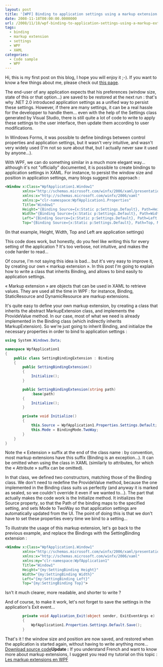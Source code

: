 ```yaml
---
layout: post
title: '[WPF] Binding to application settings using a markup extension'
date: 2008-11-18T00:00:00.0000000
url: /2008/11/18/wpf-binding-to-application-settings-using-a-markup-extension/
tags:
  - binding
  - markup extension
  - settings
  - WPF
  - XAML
categories:
  - Code sample
  - WPF
---
```



Hi, this is my first post on this blog, I hope you will enjoy it ;-). If you want to know a few things about me, please check out [this page](http://www.thomaslevesque.com/about/).

The end-user of any application expects that his preferences (window size, state of this or that option...) are saved to be restored at the next run : that's why .NET 2.0 introduced application settings as a unified way to persist these settings. However, if there are many settings, it can be a real hassle for the developper to handle them... even with the help of the Settings class generated by Visual Studio, there is still quite a lot of code to write to apply these settings to the user interface, then update them according to user modifications.

In Windows Forms, it was possible to define bindings between control properties and application settings, but it wasn't very intuitive, and wasn't very widely used (I'm not so sure about that, but I actually never saw it used by anyone...).

With WPF, we can do something similar in a much more elegant way... although it's not "officially" documented, it is possible to create bindings to application settings in XAML. For instance, to persist the window size and position in application settings, many blogs suggest this approach :

```xml
<Window x:Class="WpfApplication1.Window1"
        xmlns="http://schemas.microsoft.com/winfx/2006/xaml/presentation"
        xmlns:x="http://schemas.microsoft.com/winfx/2006/xaml"
        xmlns:p="clr-namespace:WpfApplication1.Properties"
        Title="Window1"
        Height="{Binding Source={x:Static p:Settings.Default}, Path=Height, Mode=TwoWay}"
        Width="{Binding Source={x:Static p:Settings.Default}, Path=Width, Mode=TwoWay}"
        Left="{Binding Source={x:Static p:Settings.Default}, Path=Left, Mode=TwoWay}"
        Top="{Binding Source={x:Static p:Settings.Default}, Path=Top, Mode=TwoWay}">
```

(In that example, Height, Width, Top and Left are application settings)

This code does work, but honestly, do you feel like writing this for every setting of the application ? It's too verbose, not intuitive, and makes the code harder to read...

Of course, I'm not saying this idea is bad… but it's very easy to improve it, by creating our own « markup extension ». In this post I'm going to explain how to write a class that inherits Binding, and allows to bind easily to application settings.

« Markup extension » are objects that can be used in XAML to retrieve values. They are used all the time in WPF : for instance, Binding, StaticResource and DynamicResource are markup extensions.

It's quite easy to define your own markup extension, by creating a class that inherits the abstract MarkupExtension class, and implements the ProvideValue method. In our case, most of what we need is already implemented in the Binding class (which indirectly inherits MarkupExtension). So we're just going to inherit Binding, and initialize the necessary properties in order to bind to application settings :

```csharp
using System.Windows.Data;

namespace WpfApplication1
{
    public class SettingBindingExtension : Binding
    {
        public SettingBindingExtension()
        {
            Initialize();
        }

        public SettingBindingExtension(string path)
            :base(path)
        {
            Initialize();
        }

        private void Initialize()
        {
            this.Source = WpfApplication1.Properties.Settings.Default;
            this.Mode = BindingMode.TwoWay;
        }
    }
}
```

Note the « Extension » suffix at the end of the class name : by convention, most markup extensions have this suffix (Binding is an exception…). It can be omitted when using the class in XAML (similarly to attributes, for which the « Attribute » suffix can be omitted).

In that class, we defined two constructors, matching those of the Binding class. We don't need to redefine the ProvideValue method, because the one implemented in the Binding class suits us perfectly (and anyway it is marked as sealed, so we couldn't override it even if we wanted to...). The part that actually makes the code work is the Initialize method. It initializes the Source property, so that the Path of the binding maps to the specified setting, and sets Mode to TwoWay so that application settings are automatically updated from the UI. The point of doing this is that we don't have to set these properties every time we bind to a setting...

To illustrate the usage of this markup extension, let's go back to the previous example, and replace the Bindings with the SettingBinding extension :

```xml
<Window x:Class="WpfApplication1.Window1"
        xmlns="http://schemas.microsoft.com/winfx/2006/xaml/presentation"
        xmlns:x="http://schemas.microsoft.com/winfx/2006/xaml"
        xmlns:my="clr-namespace:WpfApplication1"
        Title="Window1"
        Height="{my:SettingBinding Height}"
        Width="{my:SettingBinding Width}"
        Left="{my:SettingBinding Left}"
        Top="{my:SettingBinding Top}">
```

Isn't it much clearer, more readable, and shorter to write ?

And of course, to make it work, let's not forget to save the settings in the application's Exit event…

```csharp
        private void Application_Exit(object sender, ExitEventArgs e)
        {
            WpfApplication1.Properties.Settings.Default.Save();
        }
```

That's it ! the window size and position are now saved, and restored when the application is started again, without having to write anything more...
[Download source code](http://www.thomaslevesque.com/files/2012/06/SettingBindingSample.zip)**Update :** If you understand French and want to know more about markup extensions, I suggest you read my tutorial on this topic : [Les markup extensions en WPF](http://tlevesque.developpez.com/dotnet/wpf-markup-extensions/)

